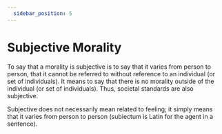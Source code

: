 ```yaml
---
  sidebar_position: 5
---
```

# Subjective Morality

To say that a morality is subjective is to say that it varies from person to person, that it cannot be referred to without reference to an individual (or set of individuals). It means to say that there is no morality outside of the individual (or set of individuals). Thus, societal standards are also subjective.

Subjective does not necessarily mean related to feeling; it simply means that it varies from person to person (subiectum is Latin for the agent in a sentence).

